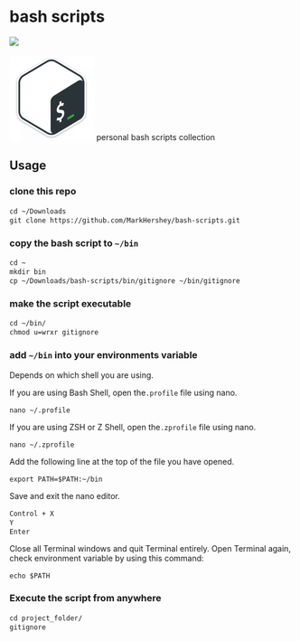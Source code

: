 # bash scripts

![](https://github.com/MarkHershey/bash-scripts/workflows/Shellcheck/badge.svg?branch=master)

<img src="bash-icon.png"> personal bash scripts collection


## Usage

### clone this repo

```
cd ~/Downloads
git clone https://github.com/MarkHershey/bash-scripts.git
```

### copy the bash script to `~/bin`

```
cd ~
mkdir bin
cp ~/Downloads/bash-scripts/bin/gitignore ~/bin/gitignore

```

### make the script executable

```
cd ~/bin/
chmod u=wrxr gitignore
```

### add `~/bin` into your environments variable

Depends on which shell you are using.

If you are using Bash Shell, open the`.profile` file using nano.

```
nano ~/.profile
```
If you are using ZSH or Z Shell, open the`.zprofile` file using nano.

```
nano ~/.zprofile
```

Add the following line at the top of the file you have opened.

```
export PATH=$PATH:~/bin
```


Save and exit the nano editor.

```
Control + X
Y
Enter
```


Close all Terminal windows and quit Terminal entirely. Open Terminal again, check environment variable by using this command:

```
echo $PATH
```

### Execute the script from anywhere

```
cd project_folder/
gitignore
```
